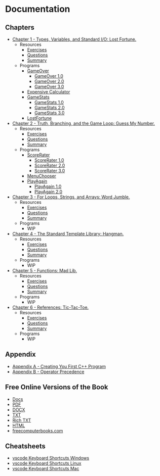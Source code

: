 # Documentation

## Chapters
- [Chapter 1 - Types, Variables, and Standard I/O: Lost Fortune.](Chapter1/)
    - Resources
        - [Exercises](Chapter1/Exercises/)
        - [Questions](Chapter1/Questions/)
        - [Summary](Chapter1/Summary/)
    - Programs 
        - [GameOver](Chapter1/GameOver/)
            - [GameOver 1.0](Chapter1/GameOver/GameOver1.0/)
            - [GameOver 2.0](Chapter1/GameOver/GameOver2.0/)
            - [GameOver 3.0](Chapter1/GameOver/GameOver3.0/)
        - [Expensive Calculator](Chapter1/ExpensiveCalculator/)
        - [GameStats](Chapter1/GameStats/)
            - [GameStats 1.0](Chapter1/GameStats/GameStats1.0/)
            - [GameStats 2.0](Chapter1/GameStats/GameStats2.0/)
            - [GameStats 3.0](Chapter1/GameStats/GameStats3.0/)
        - [LostFortune](Chapter1/LostFortune/)
- [Chapter 2 - Truth, Branching, and the Game Loop: Guess My Number.](Chapter2/)
    - Resources
        - [Exercises](Chapter2/Exercises/)
        - [Questions](Chapter2/Questions/)
        - [Summary](Chapter2/Summary/)
    - Programs 
        - [ScoreRater](Chapter2/ScoreRater/)
            - [ScoreRater 1.0](Chapter2/ScoreRater/ScoreRater1.0/)
            - [ScoreRater 2.0](Chapter2/ScoreRater/ScoreRater2.0/)
            - [ScoreRater 3.0](Chapter2/ScoreRater/ScoreRater3.0/)
        - [MenuChooser](Chapter2/MenuChooser/)
        - [PlayAgain](Chapter2/PlayAgain/)
            - [PlayAgain 1.0](Chapter2/PlayAgain/PlayAgain1.0/)
            - [PlayAgain 2.0](Chapter2/PlayAgain/PlayAgain2.0/)
- [Chapter 3 - For Loops, Strings, and Arrays: Word Jumble.](Chapter3/)
    - Resources
        - [Exercises](Chapter13/Exercises/)
        - [Questions](Chapter3/Questions/)
        - [Summary](Chapter3/Summary/)
    - Programs
        - WIP 
- [Chapter 4 - The Standard Template Library: Hangman.](Chapter4/)
    - Resources
        - [Exercises](Chapter4/Exercises/)
        - [Questions](Chapter4/Questions/)
        - [Summary](Chapter4/Summary/) 
    - Programs
        - WIP
- [Chapter 5 - Functions: Mad Lib.](Chapter5/)
    - Resources
        - [Exercises](Chapter5/Exercises/)
        - [Questions](Chapter5/Questions/)
        - [Summary](Chapter5/Summary/)
    - Programs
        - WIP 
- [Chapter 6 - References: Tic-Tac-Toe.](Chapter6/)
    - Resources
        - [Exercises](Chapter6/Exercises/)
        - [Questions](Chapter6/Questions/)
        - [Summary](Chapter6/Summary/)
    - Programs
        - WIP

## Appendix
- [Appendix A - Creating You First C++ Program](Appendix/AppendixA/)
- [Appendix B - Operator Precedence](Appendix/AppendixB/)

## Free Online Versions of the Book
- [Docs](#)
- [PDF](Beginning_Cpp_Through_Game_Programming.pdf)
- [DOCX](Beginning_Cpp_Through_Game_Programming.docx)
- [TXT](Beginning_Cpp_Through_Game_Programming.txt)
- [Rich TXT](Beginning_Cpp_Through_Game_Programming.rtf)
- [HTML](web/Beginning_Cpp_Through_Game_Programming.html)
- [freecomputerbooks.com](http://freecomputerbooks.com/Beginning-Cpp-Through-Game-Programming.html)

## Cheatsheets
- [vscode Keyboard Shortcuts Windows](keyboard-shortcuts-vscode-linux.pdf)
- [vscode Keyboard Shortcuts Linux](keyboard-shortcuts-vscode-windows.pdf)
- [vscode Keyboard Shortcuts Mac](keyboard-shortcuts-vscode-macos.pdf)

